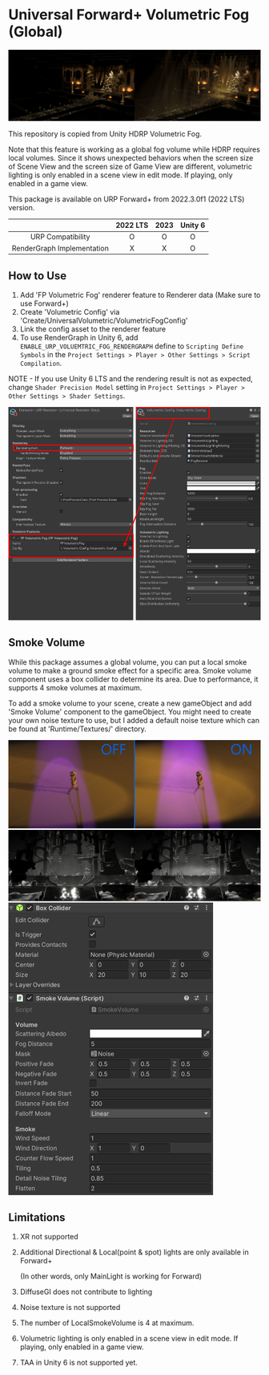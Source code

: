 # Universal Forward+ Volumetric Fog (Global)

![Sample](./Documentation~/Images/VolumetricFogSample.png) 

This repository is copied from Unity HDRP Volumetric Fog.

Note that this feature is working as a global fog volume while HDRP requires local volumes.
Since it shows unexpected behaviors when the screen size of Scene View and the screen size of Game View are different,
volumetric lighting is only enabled in a scene view in edit mode. If playing, only enabled in a game view.

This package is available on URP Forward+ from 2022.3.0f1 (2022 LTS) version.

||2022 LTS|2023|Unity 6|
|:---:|:---:|:---:|:---:|
|URP Compatibility|O|O|O|
|RenderGraph Implementation|X|X|O|

## How to Use
1. Add 'FP Volumetric Fog' renderer feature to Renderer data (Make sure to use Forward+)
2. Create 'Volumetric Config' via 'Create/UniversalVolumetric/VolumetricFogConfig'
3. Link the config asset to the renderer feature
4. To use RenderGraph in Unity 6, add `ENABLE_URP_VOLUEMTRIC_FOG_RENDERGRAPH` define to `Scripting Define Symbols` in the `Project Settings > Player > Other Settings > Script Compilation`.

NOTE - If you use Unity 6 LTS and the rendering result is not as expected, change `Shader Precision Model` setting in `Project Settings > Player > Other Settings > Shader Settings`.

![How To Use](./Documentation~/Images/HowToUse.png) 


## Smoke Volume
While this package assumes a global volume, you can put a local smoke volume to make a ground smoke effect for a specific area. Smoke volume component uses a box collider to determine its area. Due to performance, it supports 4 smoke volumes at maximum.

To add a smoke volume to your scene, create a new gameObject and add 'Smoke Volume' component to the gameObject. You might need to create your own noise texture to use, but I added a default noise texture which can be found at 'Runtime/Textures/' directory.

![Smoke Volume](./Documentation~/Images/Smoke.png)
![Smoke Volume2](./Documentation~/Images/Smoke2.png)
![Smoke Volume Component](./Documentation~/Images/SmokeVolumeComponent.png)


## Limitations
1. XR not supported
2. Additional Directional & Local(point & spot) lights are only available in Forward+
   
   (In other words, only MainLight is working for Forward)
   
3. DiffuseGI does not contribute to lighting
4. Noise texture is not supported 
5. The number of LocalSmokeVolume is 4 at maximum.
6. Volumetric lighting is only enabled in a scene view in edit mode. If playing, only enabled in a game view.
7. TAA in Unity 6 is not supported yet.
